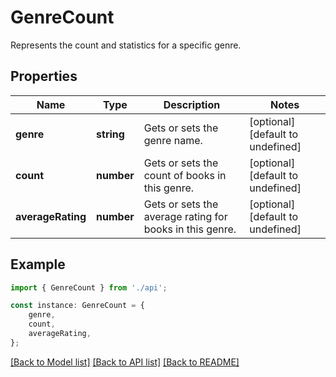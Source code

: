 # GenreCount

Represents the count and statistics for a specific genre.

## Properties

Name | Type | Description | Notes
------------ | ------------- | ------------- | -------------
**genre** | **string** | Gets or sets the genre name. | [optional] [default to undefined]
**count** | **number** | Gets or sets the count of books in this genre. | [optional] [default to undefined]
**averageRating** | **number** | Gets or sets the average rating for books in this genre. | [optional] [default to undefined]

## Example

```typescript
import { GenreCount } from './api';

const instance: GenreCount = {
    genre,
    count,
    averageRating,
};
```

[[Back to Model list]](../README.md#documentation-for-models) [[Back to API list]](../README.md#documentation-for-api-endpoints) [[Back to README]](../README.md)
